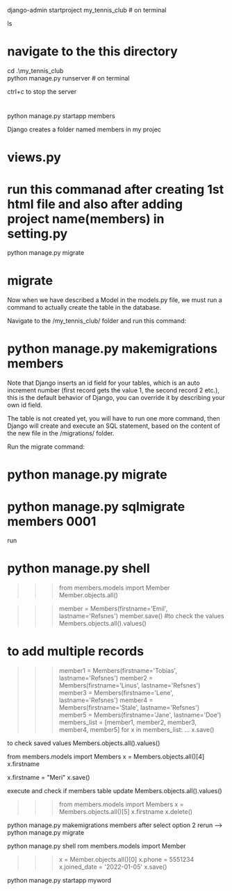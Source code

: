 django-admin startproject my_tennis_club # on terminal 


ls
# navigate to the this directory
cd .\my_tennis_club\
python manage.py runserver # on terminal

ctrl+c to stop the server 
# <!-- rename the app member --> #
python manage.py startapp members

Django creates a folder named members in my projec

# views.py


# run this commanad after creating 1st html file and also after adding project name(members) in setting.py

python manage.py migrate

<!-- next step is to create the models (Table ) -->
# migrate
Now when we have described a Model in the models.py file, we must run a command to actually create the table in the database.

Navigate to the /my_tennis_club/ folder and run this command:

# python manage.py makemigrations members

Note that Django inserts an id field for your tables, which is an auto increment number (first record gets the value 1, the second record 2 etc.), this is the default behavior of Django, you can override it by describing your own id field.

The table is not created yet, you will have to run one more command, then Django will create and execute an SQL statement, based on the content of the new file in the /migrations/ folder.

Run the migrate command:
# python manage.py migrate

<!-- View SQL: -->

# python manage.py sqlmigrate members 0001

<!-- insert Data -->
run
# python manage.py shell
>>>from members.models import Member
>>>Member.objects.all()

>>>member = Members(firstname='Emil', lastname='Refsnes')
>>> member.save()
#to check the values
Members.objects.all().values()

# to add multiple records
>>> member1 = Members(firstname='Tobias', lastname='Refsnes')
>>> member2 = Members(firstname='Linus', lastname='Refsnes')
>>> member3 = Members(firstname='Lene', lastname='Refsnes')
>>> member4 = Members(firstname='Stale', lastname='Refsnes')
>>> member5 = Members(firstname='Jane', lastname='Doe')
>>> members_list = [member1, member2, member3, member4, member5]
>>> for x in members_list:
...   x.save()

to check saved values
Members.objects.all().values()

<!-- update Records -->
from members.models import Members
x = Members.objects.all()[4]
x.firstname
<!-- update name  -->
x.firstname = "Meri"
x.save()

execute and check if members table update
Members.objects.all().values()


<!-- Delete recodrs -->

>>> from members.models import Members
>>> x = Members.objects.all()[5]
>>> x.firstname
>>> x.delete()


<!-- after updating the model members -->
python manage.py makemigrations members
after select option 2 
rerun   -->  python manage.py migrate

<!-- adding the new values -->
python manage.py shell
rom members.models import Member
>>> x = Member.objects.all()[0]
>>> x.phone = 5551234
>>> x.joined_date = '2022-01-05'
>>> x.save()

<!-- to create the admin.py file -->

python manage.py startapp myword
